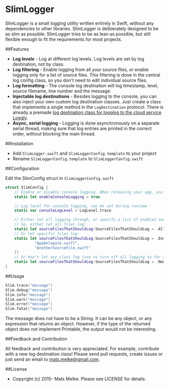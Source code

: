 # SlimLogger

SlimLogger is a small logging utility written entirely in Swift, without any dependencies to other libraries.
SlimLogger is deliberately designed to be as slim as possible. 
SlimLogger tries to be as lean as possible, but still flexible enough to fit the requirements for most projects.

##Features

  * **Log levels** - Log at different log levels. Log levels are set by log destination, not by class.
  * **Log filtering** - Enable logging from all your source files, or enable logging only for a list of source files.
   This filtering is done in the central log config class, so you don't need to edit individual source files.
  * **Log formatting** - The console log destination will log timestamp, level, source filename, line number and the message.
  * **Injectable log destinations** - Besides logging to the console, you can also inject your own custom log destination classes. 
  Just create a class that implements a single method in the `LogDestination` protocol. There is already a premade 
   [log destination class for logging to the cloud service Loggly](README-LogglyDestination.md).
  * **Async, serial logging** - Logging is done asynchronously on a separate serial thread, making sure that log entries are printed in the correct
  order, without blocking the main thread.
  
##Installation

  * Add `SlimLogger.swift` and `SlimLoggerConfig.template` to your project
  * Rename `SlimLoggerConfig.template` to `SlimLoggerConfig.swift`
  
##Configuration

Edit the SlimConfig struct in `SlimLoggerConfig.swift`
 
```swift
struct SlimConfig {
    // Enable or disable console logging. When releasing your app, you should set this to false.
    static let enableConsoleLogging = true

    // Log level for console logging, can be set during runtime
    static var consoleLogLevel = LogLevel.trace

    // Either let all logging through, or specify a list of enabled source files.
    // So, either let all files log:
    static let sourceFilesThatShouldLog:SourceFilesThatShouldLog = .All
    // Or let specific files log:
    static let sourceFilesThatShouldLog:SourceFilesThatShouldLog = .EnabledSourceFiles([
             "AppDelegate.swift",
             "AnotherSourceFile.swift"
    ])
    // Or don't let any class log (use to turn off all logging to for all destinations):
    static let sourceFilesThatShouldLog:SourceFilesThatShouldLog = .None
} 
```

##Usage

```swift
Slim.trace("message")    
Slim.debug("message")    
Slim.info("message")    
Slim.warn("message")    
Slim.error("message")    
Slim.fatal("message")    
```

The message does not have to be a String. It can be any object, or any expression that returns an object. However, if the type 
of the returned object does not implement Printable, the output would not be interesting.

##Feedback and Contribution

All feedback and contribution is very appreciated. For example, contribute with a new log destination class! 
Please send pull requests, create issues
or just send an email to [mats.melke@gmail.com](mailto:mats.melke@gmail.com).

##License

* Copyright (c) 2015- Mats Melke. Please see LICENSE for details.

